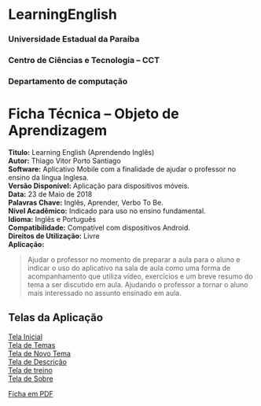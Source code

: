 # LearningEnglish

### Universidade Estadual da Paraíba  
### Centro de Ciências e Tecnologia – CCT  
### Departamento de computação  


# **Ficha Técnica – Objeto de Aprendizagem**

 **Titulo:** Learning English (Aprendendo Inglês)  
 **Autor:** Thiago Vitor Porto Santiago  
 **Software:** Aplicativo Mobile com a finalidade de ajudar o professor no ensino da língua Inglesa.  
 **Versão Disponível:** Aplicação para dispositivos móveis.  
 **Data:** 23 de Maio de 2018  
 **Palavras Chave:** Inglês, Aprender, Verbo To Be.  
 **Nível Acadêmico:** Indicado para uso no ensino fundamental.  
 **Idioma:** Inglês e Português  
 **Compatibilidade:** Compatível com dispositivos Android.  
 **Direitos de Utilização:** Livre  
 **Aplicação:** 
> Ajudar o professor no momento de preparar a aula para o aluno e indicar o uso do
> aplicativo na sala de aula como uma forma de acompanhamento que utiliza vídeo, exercícios e um
> breve resumo do tema a ser discutido em aula. Ajudando o professor a tornar o aluno mais
> interessado no assunto ensinado em aula.  


## Telas da Aplicação  
[Tela Inicial](https://drive.google.com/file/d/178FIpX3JmY_Y7HyZPud8KYnsVsXJJcky/view?usp=sharing)  
[Tela de Temas](https://drive.google.com/file/d/1ZUxdWijP3iIPSoY1i2ogp8P9ztcR_FZS/view?usp=sharing)  
[Tela de Novo Tema](https://drive.google.com/file/d/1QwLi3nRntHIZkCr0ZyOXfTQN7Pu4yzZs/view?usp=sharing)  
[Tela de Descrição](https://drive.google.com/file/d/1EfIbMQc6ai-asZuVEmflOiVWU8mM8DZS/view?usp=sharing)  
[Tela de treino](https://drive.google.com/file/d/12rAF0QitX9F_gyRCGSlRDlnC_A39IdxQ/view?usp=sharing)  
[Tela de Sobre](https://drive.google.com/file/d/1D9IIzm3uPTSdWCV9i-gucF9rwg1S8Xl9/view?usp=sharing)  


[Ficha em PDF](https://drive.google.com/file/d/1Beh0DSU4QoDVjnDC_Mq_yLNiiLCircMO/view?usp=sharing)
